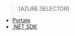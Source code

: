 ﻿> [AZURE.SELECTOR] 
- [Portale](../articles/media-services-portal-encoding-units.md)
- [.NET SDK](../articles/media-services-dotnet-encoding-units.md)

<!--HONumber=52-->